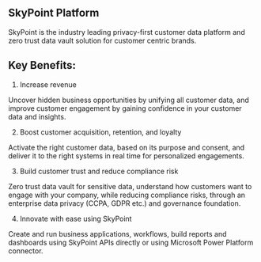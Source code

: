 ## SkyPoint Platform

SkyPoint is the industry leading privacy-first customer data platform and zero trust data vault solution for customer centric brands.

## Key Benefits:

1. Increase revenue

Uncover hidden business opportunities by unifying all customer data, and improve customer engagement by gaining confidence in your customer data and insights.

2. Boost customer acquisition, retention, and loyalty

Activate the right customer data, based on its purpose and consent, and deliver it to the right systems in real time for personalized engagements.

3. Build customer trust and reduce compliance risk

Zero trust data vault for sensitive data, understand how customers want to engage with your company, while reducing compliance risks, through an enterprise data privacy (CCPA, GDPR etc.) and governance foundation.

4. Innovate with ease using SkyPoint 

Create and run business applications, workflows, build reports and dashboards using SkyPoint APIs directly or using Microsoft Power Platform connector. 
